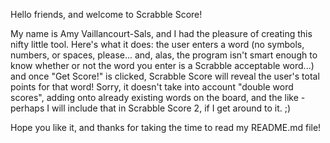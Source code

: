 Hello friends, and welcome to Scrabble Score!

My name is Amy Vaillancourt-Sals, and I had the pleasure of creating this nifty little tool. Here's what it does: the user enters a word (no symbols, numbers, or spaces, please... and, alas, the program isn't smart enough to know whether or not the word you enter is a Scrabble acceptable word...) and once "Get Score!" is clicked, Scrabble Score will reveal the user's total points for that word! Sorry, it doesn't take into account "double word scores", adding onto already existing words on the board, and the like - perhaps I will include that in Scrabble Score 2, if I get around to it. ;)

Hope you like it, and thanks for taking the time to read my README.md file! 
